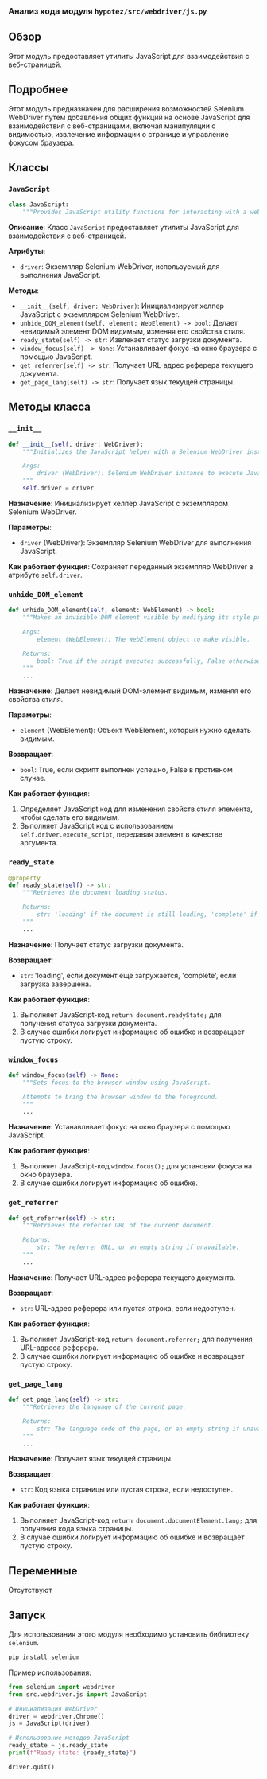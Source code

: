 ### Анализ кода модуля `hypotez/src/webdriver/js.py`

## Обзор

Этот модуль предоставляет утилиты JavaScript для взаимодействия с веб-страницей.

## Подробнее

Этот модуль предназначен для расширения возможностей Selenium WebDriver путем добавления общих функций на основе JavaScript для взаимодействия с веб-страницами, включая манипуляции с видимостью, извлечение информации о странице и управление фокусом браузера.

## Классы

### `JavaScript`

```python
class JavaScript:
    """Provides JavaScript utility functions for interacting with a web page."""
```

**Описание**:
Класс `JavaScript` предоставляет утилиты JavaScript для взаимодействия с веб-страницей.

**Атрибуты**:
- `driver`: Экземпляр Selenium WebDriver, используемый для выполнения JavaScript.

**Методы**:

*   `__init__(self, driver: WebDriver)`: Инициализирует хелпер JavaScript с экземпляром Selenium WebDriver.
*   `unhide_DOM_element(self, element: WebElement) -> bool`: Делает невидимый элемент DOM видимым, изменяя его свойства стиля.
*   `ready_state(self) -> str`: Извлекает статус загрузки документа.
*   `window_focus(self) -> None`: Устанавливает фокус на окно браузера с помощью JavaScript.
*   `get_referrer(self) -> str`: Получает URL-адрес реферера текущего документа.
*   `get_page_lang(self) -> str`: Получает язык текущей страницы.

## Методы класса

### `__init__`

```python
def __init__(self, driver: WebDriver):
    """Initializes the JavaScript helper with a Selenium WebDriver instance.

    Args:
        driver (WebDriver): Selenium WebDriver instance to execute JavaScript.
    """
    self.driver = driver
```

**Назначение**: Инициализирует хелпер JavaScript с экземпляром Selenium WebDriver.

**Параметры**:
- `driver` (WebDriver): Экземпляр Selenium WebDriver для выполнения JavaScript.

**Как работает функция**:
Сохраняет переданный экземпляр WebDriver в атрибуте `self.driver`.

### `unhide_DOM_element`

```python
def unhide_DOM_element(self, element: WebElement) -> bool:
    """Makes an invisible DOM element visible by modifying its style properties.

    Args:
        element (WebElement): The WebElement object to make visible.

    Returns:
        bool: True if the script executes successfully, False otherwise.
    """
    ...
```

**Назначение**: Делает невидимый DOM-элемент видимым, изменяя его свойства стиля.

**Параметры**:
- `element` (WebElement): Объект WebElement, который нужно сделать видимым.

**Возвращает**:
- `bool`: True, если скрипт выполнен успешно, False в противном случае.

**Как работает функция**:
1. Определяет JavaScript код для изменения свойств стиля элемента, чтобы сделать его видимым.
2.  Выполняет JavaScript код с использованием `self.driver.execute_script`, передавая элемент в качестве аргумента.

### `ready_state`

```python
@property
def ready_state(self) -> str:
    """Retrieves the document loading status.

    Returns:
        str: 'loading' if the document is still loading, 'complete' if loading is finished.
    """
    ...
```

**Назначение**: Получает статус загрузки документа.

**Возвращает**:
- `str`: 'loading', если документ еще загружается, 'complete', если загрузка завершена.

**Как работает функция**:

1.  Выполняет JavaScript-код `return document.readyState;` для получения статуса загрузки документа.
2.  В случае ошибки логирует информацию об ошибке и возвращает пустую строку.

### `window_focus`

```python
def window_focus(self) -> None:
    """Sets focus to the browser window using JavaScript.

    Attempts to bring the browser window to the foreground.
    """
    ...
```

**Назначение**: Устанавливает фокус на окно браузера с помощью JavaScript.

**Как работает функция**:

1.  Выполняет JavaScript-код `window.focus();` для установки фокуса на окно браузера.
2.  В случае ошибки логирует информацию об ошибке.

### `get_referrer`

```python
def get_referrer(self) -> str:
    """Retrieves the referrer URL of the current document.

    Returns:
        str: The referrer URL, or an empty string if unavailable.
    """
    ...
```

**Назначение**: Получает URL-адрес реферера текущего документа.

**Возвращает**:
- `str`: URL-адрес реферера или пустая строка, если недоступен.

**Как работает функция**:

1.  Выполняет JavaScript-код `return document.referrer;` для получения URL-адреса реферера.
2.  В случае ошибки логирует информацию об ошибке и возвращает пустую строку.

### `get_page_lang`

```python
def get_page_lang(self) -> str:
    """Retrieves the language of the current page.

    Returns:
        str: The language code of the page, or an empty string if unavailable.
    """
    ...
```

**Назначение**: Получает язык текущей страницы.

**Возвращает**:
- `str`: Код языка страницы или пустая строка, если недоступен.

**Как работает функция**:

1.  Выполняет JavaScript-код `return document.documentElement.lang;` для получения кода языка страницы.
2.  В случае ошибки логирует информацию об ошибке и возвращает пустую строку.

## Переменные

Отсутствуют

## Запуск

Для использования этого модуля необходимо установить библиотеку `selenium`.

```bash
pip install selenium
```

Пример использования:

```python
from selenium import webdriver
from src.webdriver.js import JavaScript

# Инициализация WebDriver
driver = webdriver.Chrome()
js = JavaScript(driver)

# Использование методов JavaScript
ready_state = js.ready_state
print(f"Ready state: {ready_state}")

driver.quit()